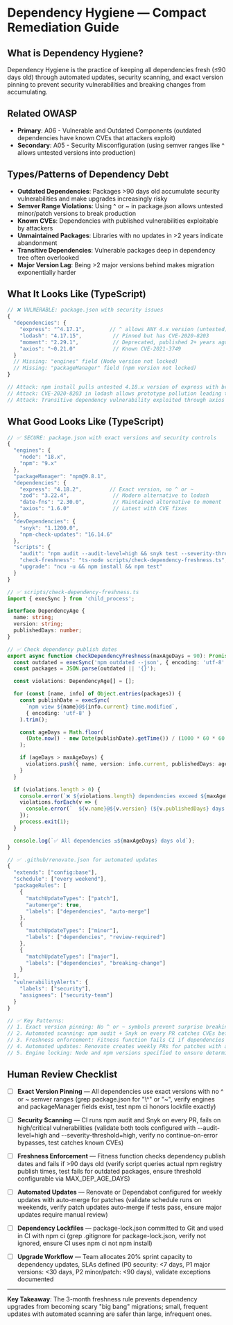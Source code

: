 # Dependency Hygiene — Compact Remediation Guide

## What is Dependency Hygiene?

Dependency Hygiene is the practice of keeping all dependencies fresh (≤90 days old) through automated updates, security scanning, and exact version pinning to prevent security vulnerabilities and breaking changes from accumulating.

## Related OWASP

- **Primary**: A06 - Vulnerable and Outdated Components (outdated dependencies have known CVEs that attackers exploit)
- **Secondary**: A05 - Security Misconfiguration (using semver ranges like ^ allows untested versions into production)

## Types/Patterns of Dependency Debt

- **Outdated Dependencies**: Packages >90 days old accumulate security vulnerabilities and make upgrades increasingly risky
- **Semver Range Violations**: Using ^ or ~ in package.json allows untested minor/patch versions to break production
- **Known CVEs**: Dependencies with published vulnerabilities exploitable by attackers
- **Unmaintained Packages**: Libraries with no updates in >2 years indicate abandonment
- **Transitive Dependencies**: Vulnerable packages deep in dependency tree often overlooked
- **Major Version Lag**: Being >2 major versions behind makes migration exponentially harder

## What It Looks Like (TypeScript)

```typescript
// ❌ VULNERABLE: package.json with security issues
{
  "dependencies": {
    "express": "^4.17.1",        // ^ allows ANY 4.x version (untested)
    "lodash": "4.17.15",          // Pinned but has CVE-2020-8203
    "moment": "2.29.1",           // Deprecated, published 2+ years ago
    "axios": "~0.21.0"            // Known CVE-2021-3749
  }
  // Missing: "engines" field (Node version not locked)
  // Missing: "packageManager" field (npm version not locked)
}

// Attack: npm install pulls untested 4.18.x version of express with breaking changes
// Attack: CVE-2020-8203 in lodash allows prototype pollution leading to RCE
// Attack: Transitive dependency vulnerability exploited through axios
```

## What Good Looks Like (TypeScript)

```typescript
// ✅ SECURE: package.json with exact versions and security controls
{
  "engines": {
    "node": "18.x",
    "npm": "9.x"
  },
  "packageManager": "npm@9.8.1",
  "dependencies": {
    "express": "4.18.2",         // Exact version, no ^ or ~
    "zod": "3.22.4",              // Modern alternative to lodash
    "date-fns": "2.30.0",         // Maintained alternative to moment
    "axios": "1.6.0"              // Latest with CVE fixes
  },
  "devDependencies": {
    "snyk": "1.1200.0",
    "npm-check-updates": "16.14.6"
  },
  "scripts": {
    "audit": "npm audit --audit-level=high && snyk test --severity-threshold=high",
    "check-freshness": "ts-node scripts/check-dependency-freshness.ts",
    "upgrade": "ncu -u && npm install && npm test"
  }
}

// ✅ scripts/check-dependency-freshness.ts
import { execSync } from 'child_process';

interface DependencyAge {
  name: string;
  version: string;
  publishedDays: number;
}

// ✅ Check dependency publish dates
export async function checkDependencyFreshness(maxAgeDays = 90): Promise<void> {
  const outdated = execSync('npm outdated --json', { encoding: 'utf-8' });
  const packages = JSON.parse(outdated || '{}');

  const violations: DependencyAge[] = [];

  for (const [name, info] of Object.entries(packages)) {
    const publishDate = execSync(
      `npm view ${name}@${info.current} time.modified`,
      { encoding: 'utf-8' }
    ).trim();

    const ageDays = Math.floor(
      (Date.now() - new Date(publishDate).getTime()) / (1000 * 60 * 60 * 24)
    );

    if (ageDays > maxAgeDays) {
      violations.push({ name, version: info.current, publishedDays: ageDays });
    }
  }

  if (violations.length > 0) {
    console.error(`❌ ${violations.length} dependencies exceed ${maxAgeDays} day threshold:`);
    violations.forEach(v => {
      console.error(`  ${v.name}@${v.version} (${v.publishedDays} days old)`);
    });
    process.exit(1);
  }

  console.log(`✅ All dependencies ≤${maxAgeDays} days old`);
}

// ✅ .github/renovate.json for automated updates
{
  "extends": ["config:base"],
  "schedule": ["every weekend"],
  "packageRules": [
    {
      "matchUpdateTypes": ["patch"],
      "automerge": true,
      "labels": ["dependencies", "auto-merge"]
    },
    {
      "matchUpdateTypes": ["minor"],
      "labels": ["dependencies", "review-required"]
    },
    {
      "matchUpdateTypes": ["major"],
      "labels": ["dependencies", "breaking-change"]
    }
  ],
  "vulnerabilityAlerts": {
    "labels": ["security"],
    "assignees": ["security-team"]
  }
}

// ✅ Key Patterns:
// 1. Exact version pinning: No ^ or ~ symbols prevent surprise breaking changes
// 2. Automated scanning: npm audit + Snyk on every PR catches CVEs before merge
// 3. Freshness enforcement: Fitness function fails CI if dependencies >90 days old
// 4. Automated updates: Renovate creates weekly PRs for patches with auto-merge
// 5. Engine locking: Node and npm versions specified to ensure deterministic builds
```

## Human Review Checklist

- [ ] **Exact Version Pinning** — All dependencies use exact versions with no ^ or ~ semver ranges (grep package.json for "\\^" or "~", verify engines and packageManager fields exist, test npm ci honors lockfile exactly)

- [ ] **Security Scanning** — CI runs npm audit and Snyk on every PR, fails on high/critical vulnerabilities (validate both tools configured with --audit-level=high and --severity-threshold=high, verify no continue-on-error bypasses, test catches known CVEs)

- [ ] **Freshness Enforcement** — Fitness function checks dependency publish dates and fails if >90 days old (verify script queries actual npm registry publish times, test fails for outdated packages, ensure threshold configurable via MAX_DEP_AGE_DAYS)

- [ ] **Automated Updates** — Renovate or Dependabot configured for weekly updates with auto-merge for patches (validate schedule runs on weekends, verify patch updates auto-merge if tests pass, ensure major updates require manual review)

- [ ] **Dependency Lockfiles** — package-lock.json committed to Git and used in CI with npm ci (grep .gitignore for package-lock.json, verify not ignored, ensure CI uses npm ci not npm install)

- [ ] **Upgrade Workflow** — Team allocates 20% sprint capacity to dependency updates, SLAs defined (P0 security: <7 days, P1 major versions: <30 days, P2 minor/patch: <90 days), validate exceptions documented

---

**Key Takeaway**: The 3-month freshness rule prevents dependency upgrades from becoming scary "big bang" migrations; small, frequent updates with automated scanning are safer than large, infrequent ones.
